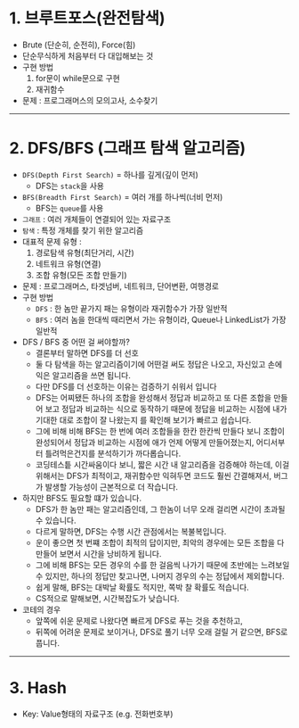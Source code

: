 # 1. 브루트포스(완전탐색)

- Brute (단순히, 순전히), Force(힘)
- 단순무식하게 처음부터 다 대입해보는 것
- 구현 방법
  1. for문이 while문으로 구현
  2. 재귀함수
- 문제 : 프로그래머스의 모의고사, 소수찾기

---

# 2. DFS/BFS (그래프 탐색 알고리즘)

- `DFS(Depth First Search)` = 하나를 깊게(깊이 먼저)
  - DFS는 `stack`을 사용
- `BFS(Breadth First Search)` = 여러 개를 하나씩(너비 먼저)
  - BFS는 `queue`를 사용
- `그래프` : 여러 개체들이 연결되어 있는 자료구조
- `탐색` : 특정 개체를 찾기 위한 알고리즘
- 대표적 문제 유형 :
  1. 경로탐색 유형(최단거리, 시간)
  2. 네트워크 유형(연결)
  3. 조합 유형(모든 조합 만들기)
- 문제 : 프로그래머스, 타겟넘버, 네트워크, 단어변환, 여행경로
- 구현 방법
  - `DFS` : 한 놈만 끝가지 패는 유형이라 재귀함수가 가장 일반적
  - `BFS` : 여러 놈을 한대씩 때리면서 가는 유형이라, Queue나 LinkedList가 가장 일반적
- DFS / BFS 중 어떤 걸 써야할까?
  - 결론부터 말하면 DFS를 더 선호
  - 둘 다 탐색을 하는 알고리즘이기에 어떤걸 써도 정답은 나오고, 자신있고 손에 익은 알고리즘을 쓰면 됩니다.
  - 다만 DFS를 더 선호하는 이유는 검증하기 쉬워서 입니다
  - DFS는 어찌됐든 하나의 조합을 완성해서 정답과 비교하고 또 다른 조합을 만들어 보고 정답과 비교하는 식으로 동작하기 때문에 정답을 비교하는 시점에 내가 기대한 대로 조합이 잘 나왔는지 를 확인해 보기가 빠르고 쉽습니다.
  - 그에 비해 비해 BFS는 한 번에 여러 조합들을 한칸 한칸씩 만들다 보니 조합이 완성되어서 정답과 비교하는 시점에 애가 언제 어떻게 만들어졌는지, 어디서부터 틀려먹은건지를 분석하기가 까다롭습니다.
  - 코딩테스틑 시간싸움이다 보니, 짧은 시간 내 알고리즘을 검증해야 하는데, 이걸 위해서는 DFS가 최적이고, 재귀함수만 익혀두면 코드도 훨씬 간결해져서, 버그가 발생할 가능성이 근본적으로 더 작습니다.
- 하지만 BFS도 필요할 떄가 있습니다.
  - DFS가 한 놈만 패는 알고리즘인데, 그 한놈이 너무 오래 걸리면 시간이 초과될 수 있습니다.
  - 다르게 말하면, DFS는 수행 시간 관점에서는 복불복입니다.
  - 운이 좋으면 첫 번쨰 조합이 최적의 답이지만, 최악의 경우에는 모든 조합을 다 만들어 보면서 시간을 낭비하게 됩니다.
  - 그에 비해 BFS는 모든 경우의 수를 한 걸음씩 나가기 때문에 초반에는 느려보일 수 있지만, 하나의 정답만 찾고나면, 나머지 경우의 수는 정답에서 제외합니다.
  - 쉽게 말해, BFS는 대박날 확률도 적지만, 쪽박 찰 확률도 적습니다.
  - CS적으로 말해보면, 시간복잡도가 낮습니다.
- 코테의 경우
  - 앞쪽에 쉬운 문제로 나왔다면 빠르게 DFS로 푸는 것을 추천하고,
  - 뒤쪽에 어려운 문제로 보이거나, DFS로 풀기 너무 오래 걸릴 거 같으면, BFS로 풉니다.

---

# 3. Hash

- Key: Value형태의 자료구조 (e.g. 전화번호부)

